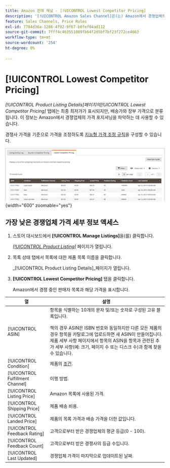 ```yaml
---
title: Amazon 판매 채널 - [!UICONTROL Lowest Competitor Pricing]
description: '[!UICONTROL Amazon Sales Channel]은(는) Amazon에서 경쟁업체의 가격 결정을 이해하는 데 도움이 되는 [!UICONTROL Lowest Competitor Pricing] 탭을 제공합니다.'
feature: Sales Channels, Price Rules
exl-id: 7784d36a-1286-4f92-9f67-b0fef04ad112
source-git-commit: 7fff4c463551089fb64f2d5bf7bf23f272ce4663
workflow-type: tm+mt
source-wordcount: '254'
ht-degree: 0%

---
```


# [!UICONTROL Lowest Competitor Pricing]

_[!UICONTROL Product Listing Details]_페이지의_[!UICONTROL Lowest Competitor Pricing]_ 탭에는 최종 최저가가 표시되지만, 배송가와 장부 가격으로 분류됩니다. 이 정보는 Amazon에서 경쟁업체의 가격 포지셔닝을 파악하는 데 사용할 수 있습니다.

경쟁사 가격을 기준으로 가격을 조정하도록 [지능형 가격 조정 규칙](./intelligent-repricing-rules.md)을 구성할 수 있습니다.

![경쟁업체 최저 가격](assets/amazon-listing-details-lowest-comp.png){width="600" zoomable="yes"}

## 가장 낮은 경쟁업체 가격 세부 정보 액세스

1. 스토어 대시보드에서 **[!UICONTROL Manage Listings]**&#x200B;을(를) 클릭합니다.

   [_[!UICONTROL Product Listing]_](./managing-product-listings.md) 페이지가 열립니다.

1. 목록 상태 탭에서 목록에 대한 제품 목록 이름을 클릭합니다.

   _[!UICONTROL Product Listing Details]_페이지가 열립니다.

1. **[!UICONTROL Lowest Competitor Pricing]** 탭을 클릭합니다.

   Amazon에서 경쟁 중인 판매자 목록과 해당 가격을 표시합니다.

| 열 | 설명 |
|----------------------------------|----------------------------------------------------------------------------------------------------------------------------------------------------------------------------------------------------------------------------------------------------------------------------------------------------------------------------------------------------------------------------------------|
| [!UICONTROL ASIN] | 항목을 식별하는 10개의 문자 및/또는 숫자로 구성된 고유 블록입니다.<br><br>책의 경우 ASIN은 ISBN 번호와 동일하지만 다른 모든 제품의 경우 항목을 카탈로그에 업로드하면 새 ASIN이 만들어집니다. 제품 세부 사항 페이지에서 항목의 ASIN을 항목과 관련된 추가 세부 사항(예: 크기, 페이지 수 또는 디스크 수)과 함께 찾을 수 있습니다. |
| [!UICONTROL Condition] | 제품의 [조건](./product-listing-condition.md). |
| [!UICONTROL Fulfillment Channel] | 이행 방법. |
| [!UICONTROL Listing Price] | Amazon 목록에 사용된 가격. |
| [!UICONTROL Shipping Price] | 제품 배송 비용. |
| [!UICONTROL Landed Price] | 제품의 목록 가격과 배송 가격을 더한 값입니다. |
| [!UICONTROL Feedback Rating] | 고객으로부터 받은 경쟁업체의 평균 등급(0 - 100). |
| [!UICONTROL Feedback Count] | 고객으로부터 받은 경쟁사의 등급 수입니다. |
| [!UICONTROL Last Updated] | 경쟁업체 가격이 마지막으로 업데이트된 날짜. |

